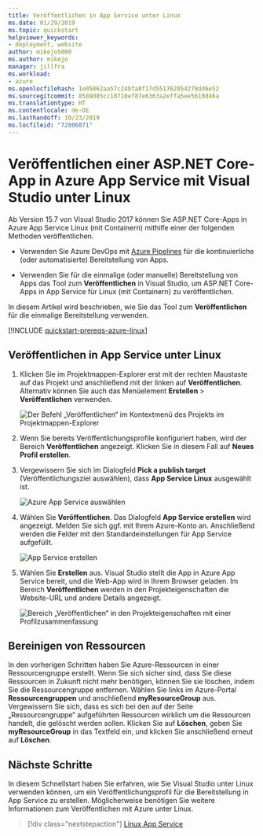 ```yaml
---
title: Veröffentlichen in App Service unter Linux
ms.date: 01/29/2019
ms.topic: quickstart
helpviewer_keywords:
- deployment, website
author: mikejo5000
ms.author: mikejo
manager: jillfra
ms.workload:
- azure
ms.openlocfilehash: 1e05862aa57c24bfa8f17d551762054278dd6e52
ms.sourcegitcommit: 8589d85cc10710ef87e6363a2effa5ee5610d46a
ms.translationtype: HT
ms.contentlocale: de-DE
ms.lasthandoff: 10/23/2019
ms.locfileid: "72806871"
---
```

# <a name="publish-an-aspnet-core-app-to-app-service-on-linux-using-visual-studio"></a>Veröffentlichen einer ASP.NET Core-App in Azure App Service mit Visual Studio unter Linux

Ab Version 15.7 von Visual Studio 2017 können Sie ASP.NET Core-Apps in Azure App Service Linux (mit Containern) mithilfe einer der folgenden Methoden veröffentlichen.

* Verwenden Sie Azure DevOps mit [Azure Pipelines](/azure/devops/pipelines/get-started-yaml?view=azdevops) für die kontinuierliche (oder automatisierte) Bereitstellung von Apps.

* Verwenden Sie für die einmalige (oder manuelle) Bereitstellung von Apps das Tool zum **Veröffentlichen** in Visual Studio, um ASP.NET Core-Apps in App Service für Linux (mit Containern) zu veröffentlichen.

In diesem Artikel wird beschrieben, wie Sie das Tool zum **Veröffentlichen** für die einmalige Bereitstellung verwenden.

[!INCLUDE [quickstart-prereqs-azure-linux](includes/quickstart-prereqs-azure-linux.md)]

## <a name="publish-to-app-service-on-linux"></a>Veröffentlichen in App Service unter Linux

1. Klicken Sie im Projektmappen-Explorer erst mit der rechten Maustaste auf das Projekt und anschließend mit der linken auf **Veröffentlichen**. Alternativ können Sie auch das Menüelement **Erstellen** > **Veröffentlichen** verwenden.

    ![Der Befehl „Veröffentlichen“ im Kontextmenü des Projekts im Projektmappen-Explorer](../deployment/media/quickstart-publish.png "„Veröffentlichen“ auswählen")

1. Wenn Sie bereits Veröffentlichungsprofile konfiguriert haben, wird der Bereich **Veröffentlichen** angezeigt. Klicken Sie in diesem Fall auf **Neues Profil erstellen**.

1. Vergewissern Sie sich im Dialogfeld **Pick a publish target** (Veröffentlichungsziel auswählen), dass **App Service Linux** ausgewählt ist.

    ![Azure App Service auswählen](../deployment/media/quickstart-publish-linux.png "Azure App Service auswählen")

1. Wählen Sie **Veröffentlichen**. Das Dialogfeld **App Service erstellen** wird angezeigt. Melden Sie sich ggf. mit Ihrem Azure-Konto an. Anschließend werden die Felder mit den Standardeinstellungen für App Service aufgefüllt.

    ![App Service erstellen](../deployment/media/quickstart-publish-settings-app-service-linux.png "Azure App Service auswählen")

1. Wählen Sie **Erstellen** aus. Visual Studio stellt die App in Azure App Service bereit, und die Web-App wird in Ihrem Browser geladen. Im Bereich **Veröffentlichen** werden in den Projekteigenschaften die Website-URL und andere Details angezeigt.

    ![Bereich „Veröffentlichen“ in den Projekteigenschaften mit einer Profilzusammenfassung](../deployment/media/quickstart-publish-app-service-summary.png)

## <a name="clean-up-resources"></a>Bereinigen von Ressourcen

In den vorherigen Schritten haben Sie Azure-Ressourcen in einer Ressourcengruppe erstellt. Wenn Sie sich sicher sind, dass Sie diese Ressourcen in Zukunft nicht mehr benötigen, können Sie sie löschen, indem Sie die Ressourcengruppe entfernen.
Wählen Sie links im Azure-Portal **Ressourcengruppen** und anschließend **myResourceGroup** aus.
Vergewissern Sie sich, dass es sich bei den auf der Seite „Ressourcengruppe“ aufgeführten Ressourcen wirklich um die Ressourcen handelt, die gelöscht werden sollen.
Klicken Sie auf **Löschen**, geben Sie **myResourceGroup** in das Textfeld ein, und klicken Sie anschließend erneut auf **Löschen**.

## <a name="next-steps"></a>Nächste Schritte

In diesem Schnellstart haben Sie erfahren, wie Sie Visual Studio unter Linux verwenden können, um ein Veröffentlichungsprofil für die Bereitstellung in App Service zu erstellen. Möglicherweise benötigen Sie weitere Informationen zum Veröffentlichen mit Azure unter Linux.

> [!div class="nextstepaction"]
> [Linux App Service](/azure/app-service/containers/app-service-linux-intro)
